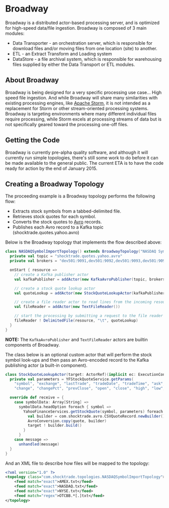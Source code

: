 Broadway
====

Broadway is a distributed actor-based processing server, and is optimized for high-speed data/file ingestion. Broadway is composed
of 3 main modules:

* Data Transporter - an orchestration server, which is responsible for download files and/or moving files from one location (site) to another.
* ETL - an Extract Transform and Loading system
* DataStore - a file archival system, which is responsible for warehousing files supplied by either the Data Transport or ETL modules.

## About Broadway

Broadway is being designed for a very specific processing use case... High speed file ingestion. And while Broadway will
share many similarities with existing processing engines, like <a href="http://storm.apache.org/" target="storm">Apache Storm</a>,
it is not intended as a replacement for Storm or other stream-oriented processing systems. Broadway is targeting
environments where many different individual files require processing, while Storm excels at processing streams of data
but is not specifically geared toward the processing one-off files.

## Getting the Code

Broadway is currently pre-alpha quality software, and although it will currently run simple topologies, there's still
some work to do before it can be made available to the general public. The current ETA is to have the code ready for
action by the end of January 2015.

## Creating a Broadway Topology

The proceeding example is a Broadway topology performs the following flow:

* Extracts stock symbols from a tabbed-delimited file.
* Retrieves stock quotes for each symbol.
* Converts the stock quotes to <a href="http://avro.apache.org/" target="avro">Avro</a> records.
* Publishes each Avro record to a Kafka topic (shocktrade.quotes.yahoo.avro)

Below is the Broadway topology that implements the flow described above:

```scala
class NASDAQSymbolImportTopology() extends BroadwayTopology("NASDAQ Symbol Import Topology") {
  private val topic = "shocktrade.quotes.yahoo.avro"
  private val brokers = "dev501:9091,dev501:9092,dev501:9093,dev501:9094,dev501:9095,dev501:9096"

  onStart { resource =>
    // create a Kafka publisher actor
    val kafkaPublisher = addActor(new KafkaAvroPublisher(topic, brokers))

    // create a stock quote lookup actor
    val quoteLookup = addActor(new StockQuoteLookupActor(kafkaPublisher))

    // create a file reader actor to read lines from the incoming resource
    val fileReader = addActor(new TextFileReader())

    // start the processing by submitting a request to the file reader actor
    fileReader ! DelimitedFile(resource, "\t", quoteLookup)
  }
}
```

**NOTE:** The `KafkaAvroPublisher` and `TextFileReader` actors are builtin components of Broadway.

The class below is an optional custom actor that will perform the stock symbol look-ups and then pass an Avro-encoded
record to the Kafka publishing actor (a built-in component).

```scala
class StockQuoteLookupActor(target: ActorRef)(implicit ec: ExecutionContext) extends Actor {
  private val parameters = YFStockQuoteService.getParams(
    "symbol", "exchange", "lastTrade", "tradeDate", "tradeTime", "ask", "bid",
    "change", "changePct", "prevClose", "open", "close", "high", "low", "volume", "marketCap", "errorMessage")

  override def receive = {
    case symbolData: Array[String] =>
      symbolData.headOption foreach { symbol =>
        YahooFinanceServices.getStockQuote(symbol, parameters) foreach { quote =>
          val builder = com.shocktrade.avro.CSVQuoteRecord.newBuilder()
          AvroConversion.copy(quote, builder)
          target ! builder.build()
        }
      }
    case message =>
      unhandled(message)
  }
}
```

And an XML file to describe how files will be mapped to the topology:

```xml
<?xml version="1.0" ?>
<topology class="com.shocktrade.topologies.NASDAQSymbolImportTopology">
    <feed match="exact">AMEX.txt</feed>
    <feed match="exact">NASDAQ.txt</feed>
    <feed match="exact">NYSE.txt</feed>
    <feed match="regex">OTCBB.*[.]txt</feed>
</topology>
```
